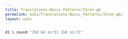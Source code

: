 ```yaml
---
title: Translations:Basic Patterns/33/en-gb
permalink: wiki/Translations:Basic_Patterns/33/en-gb/
layout: wiki
---
```


``` Haskell
d1 $ sound "[bd bd sn:5] [bd sn:3]"
```
